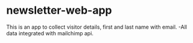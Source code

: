 # newsletter-web-app
This is an app to collect visitor details, first and last name with email.
-All data integrated with mailchimp api.
